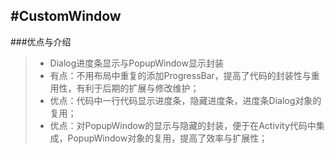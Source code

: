 #CustomWindow
----

###优点与介绍
> *  Dialog进度条显示与PopupWindow显示封装
> *  有点：不用布局中重复的添加ProgressBar，提高了代码的封装性与重用性，有利于后期的扩展与修改维护；
> *  优点：代码中一行代码显示进度条，隐藏进度条，进度条Dialog对象的复用；
> *  优点：对PopupWindow的显示与隐藏的封装，便于在Activity代码中集成，PopupWindow对象的复用，提高了效率与扩展性；
